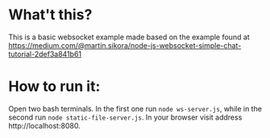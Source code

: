 # What't this?
This is a basic websocket example made based on the example found at https://medium.com/@martin.sikora/node-js-websocket-simple-chat-tutorial-2def3a841b61

# How to run it:
Open two bash terminals. In the first one run `node ws-server.js`, while in the second run `node static-file-server.js`. In your browser visit address http://localhost:8080.